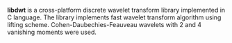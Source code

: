 **libdwt** is a cross-platform discrete wavelet transform library implemented in C language. The library implements fast wavelet transform algorithm using lifting scheme. Cohen-Daubechies-Feauveau wavelets with 2 and 4 vanishing moments were used.